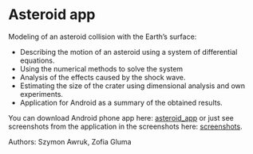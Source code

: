 # Asteroid app

Modeling of an asteroid collision with the Earth’s surface:

* Describing the motion of an asteroid using a system of differential
equations.
* Using the numerical methods to solve the system
* Analysis of the effects caused by the shock wave.
* Estimating the size of the crater using dimensional analysis and own experiments.
* Application for Android as a summary of the obtained results.


You can download Android phone app here: [asteroid_app](https://drive.google.com/drive/folders/1xPgToP3iE9_nx0g5UZyCbaDsJfDY0Xvj?usp=sharing)
or just see screenshots from the application in the screenshots here: [screenshots](https://drive.google.com/drive/folders/1089BRcunnVFSJ9yCMbymDHhjSBudgT_l?usp=sharing).

Authors: Szymon Awruk, Zofia Gluma
